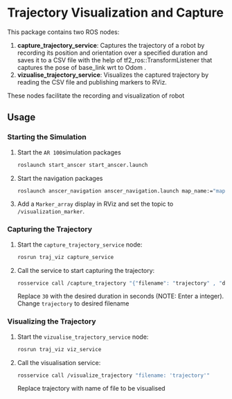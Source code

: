 # Trajectory Visualization and Capture

This package contains two ROS nodes:

1. **capture_trajectory_service**: Captures the trajectory of a robot by recording its position and orientation over a specified duration and saves it to a CSV file with the help of tf2_ros::TransformListener that captures the pose of base_link wrt to Odom .
2. **vizualise_trajectory_service**: Visualizes the captured trajectory by reading the CSV file and publishing markers to RViz.

These nodes facilitate the recording and visualization of robot

## Usage 

### Starting the Simulation

1. Start the `AR 100`simulation packages
   ```sh
   roslaunch start_anscer start_anscer.launch
   ```
2. Start the navigation packages
   ```sh
   roslaunch anscer_navigation anscer_navigation.launch map_name:="map"
   ```
3. Add a `Marker_array` display in RViz and set the topic to `/visualization_marker`.

### Capturing the Trajectory

1. Start the `capture_trajectory_service` node:
    ```sh
    rosrun traj_viz capture_service
    ```

2. Call the service to start capturing the trajectory:
    ```sh
    rosservice call /capture_trajectory "{"filename": "trajectory" , "duration" : "30"}"
    ```
    Replace `30` with the desired duration in seconds (NOTE: Enter a integer).
    Change `trajectory` to desired filename

### Visualizing the Trajectory

1. Start the `vizualise_trajectory_service` node:
    ```sh
    rosrun traj_viz viz_service
    ```

2. Call the visualisation service:
    ```sh
    rosservice call /visualize_trajectory "filename: 'trajectory'"
    ```
    Replace trajectory with name of file to be visualised


